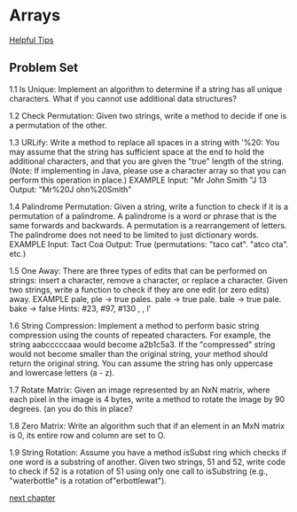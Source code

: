 # Arrays

[Helpful Tips](https://techinterviewhandbook.org/algorithms/array/)

## Problem Set

1.1 Is Unique: Implement an algorithm to determine if a string has all unique characters. What if you
cannot use additional data structures?

1.2 Check Permutation: Given two strings, write a method to decide if one is a permutation of the
other.

1.3 URLify: Write a method to replace all spaces in a string with '%20: You may assume that the string
has sufficient space at the end to hold the additional characters, and that you are given the "true"
length of the string. (Note: If implementing in Java, please use a character array so that you can
perform this operation in place.)
EXAMPLE
Input: "Mr John Smith "J 13
Output: "Mr%20J ohn%20Smith"

1.4 Palindrome Permutation: Given a string, write a function to check if it is a permutation of a palindrome. A palindrome is a word or phrase that is the same forwards and backwards. A permutation
is a rearrangement of letters. The palindrome does not need to be limited to just dictionary words.
EXAMPLE
Input: Tact Coa
Output: True (permutations: "taco cat". "atco cta". etc.)

1.5 One Away: There are three types of edits that can be performed on strings: insert a character,
remove a character, or replace a character. Given two strings, write a function to check if they are
one edit (or zero edits) away.
EXAMPLE
pale, pIe -> true
pales. pale -> true
pale. bale -> true
pale. bake -> false
Hints: #23, #97, #130
\, , l'

1.6 String Compression: Implement a method to perform basic string compression using the counts
of repeated characters. For example, the string aabcccccaaa would become a2b1c5a3. If the
"compressed" string would not become smaller than the original string, your method should return
the original string. You can assume the string has only uppercase and lowercase letters (a - z).

1.7 Rotate Matrix: Given an image represented by an NxN matrix, where each pixel in the image is 4
bytes, write a method to rotate the image by 90 degrees. (an you do this in place?

1.8 Zero Matrix: Write an algorithm such that if an element in an MxN matrix is 0, its entire row and
column are set to O.

1.9 String Rotation: Assume you have a method isSubst ring which checks if one word is a substring
of another. Given two strings, 51 and 52, write code to check if 52 is a rotation of 51 using only one
call to isSubstring (e.g., "waterbottle" is a rotation of"erbottlewat").


[next chapter](chapter_2_linkedlists.md)
